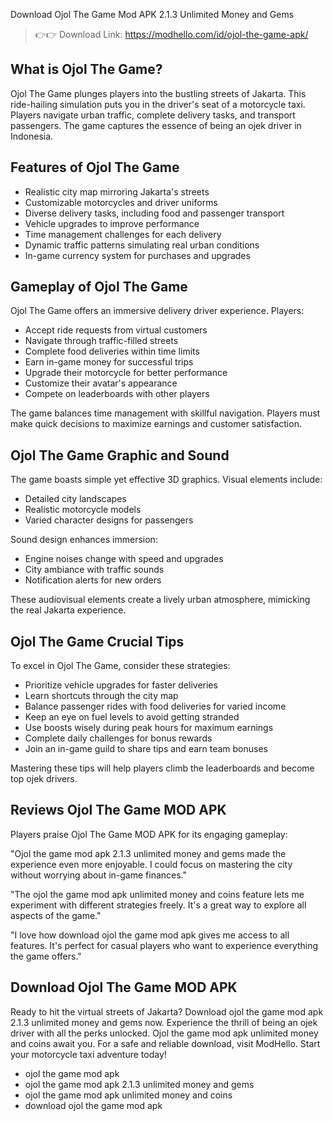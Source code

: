 Download Ojol The Game Mod APK 2.1.3 Unlimited Money and Gems

>👉👉 Download Link: https://modhello.com/id/ojol-the-game-apk/

## What is Ojol The Game?

Ojol The Game plunges players into the bustling streets of Jakarta. This ride-hailing simulation puts you in the driver's seat of a motorcycle taxi. Players navigate urban traffic, complete delivery tasks, and transport passengers. The game captures the essence of being an ojek driver in Indonesia.

## Features of Ojol The Game

- Realistic city map mirroring Jakarta's streets
- Customizable motorcycles and driver uniforms
- Diverse delivery tasks, including food and passenger transport
- Vehicle upgrades to improve performance
- Time management challenges for each delivery
- Dynamic traffic patterns simulating real urban conditions
- In-game currency system for purchases and upgrades

## Gameplay of Ojol The Game

Ojol The Game offers an immersive delivery driver experience. Players:

- Accept ride requests from virtual customers
- Navigate through traffic-filled streets
- Complete food deliveries within time limits
- Earn in-game money for successful trips
- Upgrade their motorcycle for better performance
- Customize their avatar's appearance
- Compete on leaderboards with other players

The game balances time management with skillful navigation. Players must make quick decisions to maximize earnings and customer satisfaction.

## Ojol The Game Graphic and Sound

The game boasts simple yet effective 3D graphics. Visual elements include:

- Detailed city landscapes
- Realistic motorcycle models
- Varied character designs for passengers

Sound design enhances immersion:

- Engine noises change with speed and upgrades
- City ambiance with traffic sounds
- Notification alerts for new orders

These audiovisual elements create a lively urban atmosphere, mimicking the real Jakarta experience.

## Ojol The Game Crucial Tips

To excel in Ojol The Game, consider these strategies:

- Prioritize vehicle upgrades for faster deliveries
- Learn shortcuts through the city map
- Balance passenger rides with food deliveries for varied income
- Keep an eye on fuel levels to avoid getting stranded
- Use boosts wisely during peak hours for maximum earnings
- Complete daily challenges for bonus rewards
- Join an in-game guild to share tips and earn team bonuses

Mastering these tips will help players climb the leaderboards and become top ojek drivers.

## Reviews Ojol The Game MOD APK

Players praise Ojol The Game MOD APK for its engaging gameplay:

"Ojol the game mod apk 2.1.3 unlimited money and gems made the experience even more enjoyable. I could focus on mastering the city without worrying about in-game finances."

"The ojol the game mod apk unlimited money and coins feature lets me experiment with different strategies freely. It's a great way to explore all aspects of the game."

"I love how download ojol the game mod apk gives me access to all features. It's perfect for casual players who want to experience everything the game offers."

## Download Ojol The Game MOD APK

Ready to hit the virtual streets of Jakarta? Download ojol the game mod apk 2.1.3 unlimited money and gems now. Experience the thrill of being an ojek driver with all the perks unlocked. Ojol the game mod apk unlimited money and coins await you. For a safe and reliable download, visit ModHello. Start your motorcycle taxi adventure today!

- ojol the game mod apk
- ojol the game mod apk 2.1.3 unlimited money and gems
- ojol the game mod apk unlimited money and coins
- download ojol the game mod apk